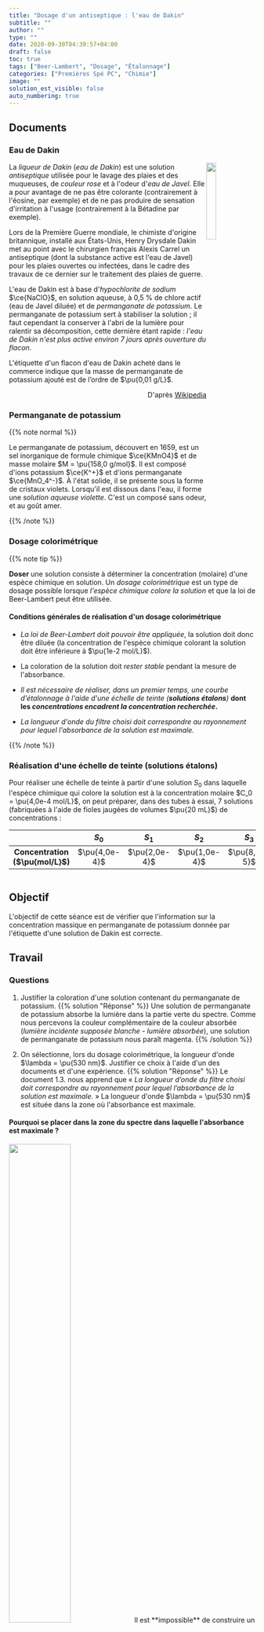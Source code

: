 ```yaml
---
title: "Dosage d'un antiseptique : l'eau de Dakin"
subtitle: ""
author: ""
type: ""
date: 2020-09-30T04:39:57+04:00
draft: false
toc: true
tags: ["Beer-Lambert", "Dosage", "Étalonnage"]
categories: ["Premières Spé PC", "Chimie"]
image: ""
solution_est_visible: false
auto_numbering: true
---
```


## Documents

### Eau de Dakin

<img src="/premieres-pc/chap-2/chap-2-4-1.png" alt="" width="20%" style="float:right;" />

La *liqueur de Dakin* (*eau de Dakin*) est une solution *antiseptique* utilisée pour le lavage des plaies et des muqueuses, de *couleur rose* et à l'odeur d'*eau de Javel*. Elle a pour avantage de ne pas être colorante (contrairement à l'éosine, par exemple) et de ne pas produire de sensation d'irritation à l'usage (contrairement à la Bétadine par exemple).

Lors de la Première Guerre mondiale, le chimiste d'origine britannique, installé aux États-Unis, Henry Drysdale Dakin met au point avec le chirurgien français Alexis Carrel un antiseptique (dont la substance active est l'eau de Javel) pour les plaies ouvertes ou infectées, dans le cadre des travaux de ce dernier sur le traitement des plaies de guerre.

L'eau de Dakin est à base d'*hypochlorite de sodium* $\ce{NaClO}$, en solution aqueuse, à 0,5&nbsp;% de chlore actif (eau de Javel diluée) et de *permanganate de potassium*. Le permanganate de potassium sert à stabiliser la solution&nbsp;; il faut cependant la conserver à l'abri de la lumière pour ralentir sa décomposition, cette dernière étant rapide : *l'eau de Dakin n'est plus active environ 7 jours après ouverture du flacon*.

L'étiquette d'un flacon d'eau de Dakin acheté dans le commerce indique que la masse de permanganate de potassium ajouté est de l’ordre de $\pu{0,01 g/L}$.
<div style="text-align: right;">
D'après <a href="https://fr.wikipedia.org/wiki/Solution_de_Dakin" target="_blank">Wikipedia</a>
</div>

### Permanganate de potassium

{{% note normal %}}

Le permanganate de potassium, découvert en 1659, est un sel inorganique de formule chimique $\ce{KMnO4}$ et de masse molaire $M = \pu{158,0 g/mol}$. Il est composé d'ions potassium $\ce{K^+}$ et d'ions permanganate $\ce{MnO_4^-}$. À l'état solide, il se présente sous la forme de cristaux violets. Lorsqu'il est dissous dans l'eau, il forme une *solution aqueuse violette*. C'est un composé sans odeur, et au goût amer.

{{% /note %}}

<!--
#### Absorbance d'une solution de permanganate de potassium

<img src="/premieres-pc/chap-2/chap-2-4-2.png" alt="" width="50%" />

-->

### Dosage colorimétrique

{{% note tip %}}

**Doser** une solution consiste à déterminer la concentration (molaire) d'une espèce chimique en solution. Un *dosage colorimétrique* est un type de dosage possible lorsque *l'espèce chimique colore la solution* et que la loi de Beer-Lambert peut être utilisée.

#### Conditions générales de réalisation d'un dosage colorimétrique

- *La loi de Beer-Lambert doit pouvoir être appliquée*, la solution doit
donc être diluée (la concentration de l'espèce chimique colorant la solution doit être inférieure à $\pu{1e-2 mol/L}$).

- La coloration de la solution doit *rester stable* pendant la mesure de
l'absorbance.

- *Il est nécessaire de réaliser, dans un premier temps, une courbe d'étalonnage à l'aide d'une échelle de teinte (**solutions étalons**)* **dont les *concentrations encadrent la concentration recherchée*.**

- *La longueur d'onde du filtre choisi doit correspondre au **rayonnement pour lequel
l'absorbance de la solution est maximale*.**

{{% /note %}}

### Réalisation d'une échelle de teinte (solutions étalons)

Pour réaliser une échelle de teinte à partir d'une solution $S_0$ dans laquelle l'espèce chimique qui colore la solution est à la concentration molaire $C_0 = \pu{4,0e-4 mol/L}$, on peut préparer, dans des tubes à essai, 7 solutions (fabriquées à l'aide de fioles jaugées de volumes $\pu{20 mL}$) de concentrations&nbsp;:

|  | $S_0$ | $S_1$ | $S_2$ | $S_3$ | $S_4$ | $S_5$ | $S_6$ |
|:-:|:-:|:-:|:-:|:-:|:-:|:-:|:-:|
| **Concentration ($\pu{mol/L}$)** | $\pu{4,0e-4}$ | $\pu{2,0e-4}$ | $\pu{1,0e-4}$ | $\pu{8,0e-5}$ | $\pu{6,0e-5}$ | $\pu{4,0e-5}$ | $\pu{2,0e-5}$ |

<img src="/premieres-pc/chap-2/chap-2-4-3.jpg" alt="" width="" />

## Objectif

L'objectif de cette séance est de vérifier que l'information sur la concentration massique en permanganate de potassium donnée par l'étiquette d'une solution de Dakin est correcte.

## Travail

<!--
### Résultats expérimentaux

- Absorbances des solutions étalons de permanganate de potassium : 

|  | $S_0$ | $S_1$ | $S_2$ | $S_3$ | $S_4$ | $S_5$ |
|:-:|:-:|:-:|:-:|:-:|:-:|:-:|
| Concentration ($\pu{mol/L}$) | $\pu{2,0e-4}$ | $\pu{1,0e-4}$ | $\pu{8,0e-5}$ | $\pu{6,0e-5}$ | $\pu{4,0e-5}$ |  $\pu{2,0e-5}$|
| Absorbance | 0,44 | 0,22 | 0,18 | 0,13 | 0,088 | 0,044 |

- Absorbance de la solution de Dakin : $A = \pu{0,15}$.

- L'exploitation des résultats expérimentaux nécessite le téléchargement du logiciel {{< remote "Graphical Analysis" "https://www.vernier.com/product/graphical-analysis-4/" >}}.
-->

### Questions

1. Justifier la coloration d'une solution contenant du permanganate de potassium.
{{% solution "Réponse" %}}
Une solution de permanganate de potassium absorbe la lumière dans la partie verte du spectre. Comme nous percevons la couleur complémentaire de la couleur absorbée (*lumière incidente supposée blanche - lumière absorbée*), une solution de permanganate de potassium nous paraît magenta.
{{% /solution %}}

2. On sélectionne, lors du dosage colorimétrique, la longueur d'onde $\lambda = \pu{530 nm}$. Justifier ce choix à l'aide d'un des documents et d'une expérience.
{{% solution "Réponse" %}}
Le document 1.3. nous apprend que «&nbsp;*La longueur d’onde du filtre choisi doit correspondre au rayonnement pour lequel l’absorbance de la solution est maximale.*&nbsp;» La longueur d'onde $\lambda = \pu{530 nm}$ est située dans la zone où l'absorbance est maximale.

#### Pourquoi se placer dans la zone du spectre dans laquelle l'absorbance est maximale&nbsp;?

<img src="/premieres-pc/chap-2/chap-2-4-5.jpg" alt="" width="50%" />
Il est **impossible** de construire un filtre qui sélectionne une seule longueur d'onde. Dans la réalité, tous les filtres présentent une certaine largeur $\Delta \lambda$, c'est à dire qu'ils sélectionnent un ensemble de rayons dont les longueurs d'ondes sont comprises dans un intervalle $[\lambda_0 - \Delta \lambda ; \lambda_0 - \Delta \lambda + \Delta \lambda]$. Sur le graphique ci-dessus, on constate que pour une même largeur $\Delta \lambda$, l'incertitude sur la mesure de l'absorbance $\Delta A$ est d'autant plus petite que la longueur d'onde choisie est proche du maximum d'absorption.
{{% /solution %}}

3. À partir de la valeur attendue de la concentration en permanganate de potassium, justifier l'intervalle des concentrations proposées pour l'échelle de teinte.
{{% solution "Réponse" %}}

- Selon le document 1.1, la concentration en permanganate de potassium dans la solution de Dakin est $C_m \approx \pu{0,01 g/L}$. Comme $C = \dfrac{C_m}{M}$, $C= \dfrac{\pu{0,01 g/L}}{\pu{158,0 g/mol}} = \pu{6e-5 mol/L}$.
- Dans le document 1.3, on apprend que «&nbsp;Il est nécessaire de préparer des solutions étalons dont les concentrations encadrent la concentration recherchée.
Les concentrations en permanganate de potassium des solutions étalons sont comprises entre $\pu{2,0e-5 mol/L}$ et $\pu{2,0e-4 mol/L}$, elles respectent donc la condition imposée.

#### Pourquoi faut-il que les concentrations des solutions étalons encadrent la concentration inconnue

L'expérimentation ne nous permet de conclure sur le caractère linéaire de la relation entre l'absorbance $A$ et la longueur d'onde $\lambda$ que pour *les valeurs des concentrations testées*. Aller au-delà de ce que l'on constate s'appelle **effectuer une prédiction**, ce qui est totalement différent de notre travail.
{{% /solution %}}

4. Indiquer le protocole permettant de réaliser chacune des solutions étalons (échelle de teinte) à partir de la solution mère (verrerie à utiliser, volume de solution mère à prélever, ...).
{{% solution "Réponse" %}}

- Dans le cours nous avons démontré que $V_p = V_{\text{fille}}\\ \dfrac{C_{\text{fille}}}{C_{\text{mère}}}$.
Pour préparer $V_{\text{fille}} = \pu{10 mL}$ de chacune des solutions filles, il faut donc prélever dans la solution mère $S_0$, pour obtenir les concentrations demandées, les volumes :

|  | $S_0$ | $S_1$ | $S_2$ | $S_3$ | $S_4$ | $S_5$ |
|:-:|:-:|:-:|:-:|:-:|:-:|:-:|
| Concentration ($\pu{mol/L}$) | $\pu{2,0e-4}$ | $\pu{1,0e-4}$ | $\pu{8,0e-5}$ | $\pu{6,0e-5}$ | $\pu{4,0e-5}$ |  $\pu{2,0e-5}$|
| $V_p$ (mL) | 10,0 | 5,0 | 4,0 | 3,0 | 2,0 | 1,0 |

#### Manipulations

- On **prélève à l'aide d'une pipette jaugée** (préférable) ou d'une **pipette graduée** (si pas de pipette jaugée pour le volume en question) le volume $V_p$ de solution mère.
- On introduit le volume $V_p$ de solution mère dans une **fiole jaugée** de volume $\pu{10 mL}$.
- On complète avec de l'eau distillée, si nécessaire, jusqu'au **trait de jauge**.

{{% /solution %}}

5. Mettre en œuvre un raisonnement permettant de vérifier que la concentration massique en permanganate de potassium d'une solution de Dakin est bien celle annoncée sur l'étiquette.
{{% solution "Réponse" %}}
1. Choisir l'intervalle des concentrations des solutions étalons.
2. Préparer les solutions étalons.
3. Mesurer l'absorbance de toutes les solutions étalons.
4. Établir la courbe d'étalonnage et réaliser la modélisation.
5. Mesurer l'absorbance de la solution de Dakin.
6. Utiliser la courbe d'étalonnage pour en déduire la valeur de la concentration en permanganate de potassium de la solution de Dakin.

#### Courbe d'étalonnage

<img src="/premieres-pc/chap-2/chap-2-4-4.png" alt="" width="50%" />

#### Modélisation

Il s'agit de trouver la fonction mathématique qui le mieux le comportement des mesures expérimentales.  
Ici, tous les points semblent appartenir à une même droite. De plus, on cherche à appliquer la relation de Beer-Lambert qui postule une proportionnalité entre $A$ et $C$. On modélise donc les résultats par une fonction linéaire. On obtient $A = k\\, C$ avec $k=\pu{2203 L/mol}$.

#### Détermination de $C_{\text{Dakin}}$

Les conditions expérimentales étant identiques, on peut utiliser la courbe d'étalonnage (et la fonction obtenue) pour déterminer la concentration en permanganate de potassium dans la solution de Dakin.  

$A_{\text{Dakin}} = k\\, C_{\text{Dakin}} \leftrightarrow C_{\text{Dakin}} = \dfrac{A_{\text{Dakin}}}{k}$

**A.N.** $C_{\text{Dakin}} = \dfrac{\pu{0,15}}{\pu{2203 L/mol}} = \pu{6,8e-5 mol/L}$.  
La concentration trouvée correspond bien à celle annoncée dans le document 1.1
{{% /solution %}}
